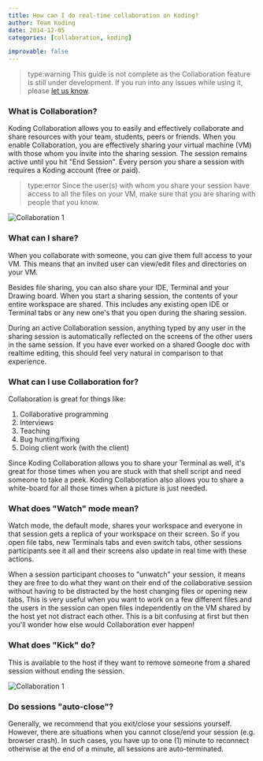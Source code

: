 ```yaml
---
title: How can I do real-time collaboration on Koding?
author: Team Koding
date: 2014-12-05
categories: [collaboration, koding]

improvable: false
---
```

> type:warning
> This guide is not complete as the Collaboration feature is still under development. If you run into any
  issues while using it, please [let us know](mailto:support@koding.com).

### What is Collaboration?
Koding Collaboration allows you to easily and effectively collaborate and share resources with your
team, students, peers or friends. When you enable Collaboration, you are effectively sharing your
virtual machine (VM) with those whom you invite into the sharing session. The session remains active
until you hit "End Session". Every person you share a session with requires a Koding account (free or paid).

> type:error
> Since the user(s) with whom you share your session have access to all the files on your VM, make sure that you are sharing with people that you know.

![Collaboration 1](otheruser.png)

### What can I share?
When you collaborate with someone, you can give them full access to your VM. This means that an invited
user can view/edit files and directories on your VM.

Besides file sharing, you can also share your IDE, Terminal and your Drawing board. When you start a
sharing session, the contents of your entire workspace are shared. This includes any existing open IDE
or Terminal tabs or any new one's that you open during the sharing session.

During an active Collaboration session, anything typed by any user in the sharing session is automatically
reflected on the screens of the other users in the same session. If you have ever worked on a shared
Google doc with realtime editing, this should feel very natural in comparison to that experience.

### What can I use Collaboration for?
Collaboration is great for things like:
1. Collaborative programming
2. Interviews
3. Teaching
4. Bug hunting/fixing
5. Doing client work (with the client)

Since Koding Collaboration allows you to share your Terminal as well, it's great for those times when
you are stuck with that shell script and need someone to take a peek. Koding Collaboration also
allows you to share a white-board for all those times when a picture is just needed.

### What does "Watch" mode mean?
Watch mode, the default mode, shares your workspace and everyone in that session gets a replica of your
workspace on their screen. So if you open file tabs, new Terminals tabs and even switch tabs, other
sessions participants see it all and their screens also update in real time with these actions.

When a session participant chooses to "unwatch" your session, it means they are free to do what they
want on their end of the collaborative session without having to be distracted by the host changing
files or opening new tabs. This is very useful when you want to work on a few different files and
the users in the session can open files independently on the VM shared by the host yet not distract
each other. This is a bit confusing at first but then you'll wonder how else would Collaboration
ever happen!

### What does "Kick" do?
This is available to the host if they want to remove someone from a shared session without ending
the session.

![Collaboration 1](watch-kick.png)

### Do sessions "auto-close"?
Generally, we recommend that you exit/close your sessions yourself. However, there are situations when
you cannot close/end your session (e.g. browser crash). In such cases, you have up to one (1) minute
to reconnect otherwise at the end of a minute, all sessions are auto-terminated.
